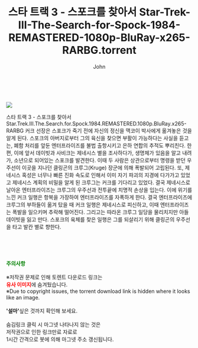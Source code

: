 ﻿---
layout: post
title:  "    스타 트랙 3 - 스포크를 찾아서 Star-Trek-III-The-Search-for-Spock-1984-REMASTERED-1080p-BluRay-x265-RARBG.torrent"
author: John
categories: [ 영화 ]
tags: [  ]
image: https://torrentrj54.com/uploadfile/full/a448a759616bcb57e33a0da5c89b8cfc8fe6a543.jpg 
description: "    스타 트랙 3 - 스포크를 찾아서 Star-Trek-III-The-Search-for-Spock-1984-REMASTERED-1080p-BluRay-x265-RARBG torrent 정보 공유"
toc: true
toc_sticky: true
---

<br>
<p><img src="https://torrentrj54.com/uploadfile/full/a448a759616bcb57e33a0da5c89b8cfc8fe6a543.jpg"/></p>
 스타 트랙 3 - 스포크를 찾아서 Star.Trek.III.The.Search.for.Spock.1984.REMASTERED.1080p.BluRay.x265-RARBG 커크 선장은 스포크가 죽기 전에 자신의 정신을 맥코이 박사에게 옮겨놓은 것을 알게 된다. 스포크의 아버지로부터 그의 육신을 찾으면 부활이 가능하다는 사실을 듣고는, 폐함 처리를 앞둔 엔터프라이즈를 불법 출항시키고 은하 연합의 추적도 뿌리친다. 한편, 이에 앞서 데이빗과 사비크는 제네시스 별을 조사하다가, 생명체가 있음을 알고 내려가, 소년으로 되어있는 스포크를 발견한다. 이때 두 사람은 상관으로부터 명령을 받던 우주선이 이곳을 지나던 클링곤의 크루그(Kruge) 장군에 의해 폭발되어 고립된다. 또, 제네시스 혹성은 너무나 빠른 진화 속도로 인해서 이미 자기 파괴의 지경에 다가가고 있었고 제네시스 계획의 비밀을 알게 된 크루그는 커크를 기다리고 있었다. 결국 제네시스로 날아온 엔터프라이즈는 크루그의 우주선과 전투끝에 치명적 손상을 입는다. 이에 위기를 느낀 커크 일행은 항복을 가장하여 엔터프라이즈를 자폭하게 한다. 결국 엔터프라이즈에 크루그의 부하들이 옮겨 탔을 때 커크 일행은 제네시스로 피신하고, 이때 엔터프라이즈는 폭발을 일으키며 추락해 떨어진다. 그리고는 따라온 크루그 일당을 물리치지만 아들 데이빗을 잃고 만다. 스포크의 육체를 찾은 일행은 그를 되살리기 위해 클링곤의 우주선을 타고 발칸 별로 향한다. 
    
<br><br><br>
<p data-ke-size="size16"><b><span style="color: green;">주의사항</span></b><br /><br />※저작권 문제로 인해 토렌트 다운로드 링크는<br /><b><span style="color: red;">유사 이미지</span></b>에 숨겨뒀습니다.<br />※Due to copyright issues, the torrent download link is hidden where it looks like an image.<br /><br /><b>'설마'</b>싶은 것까지 확인해 보세요.<br /><br />숨김링크 클릭 시 마그넷 나타나지 않는 것은<br />저작권으로 인한 링크만료 자료로<br />1시간 간격으로 봇에 의해 마그넷 주소 갱신됩니다.</p>
